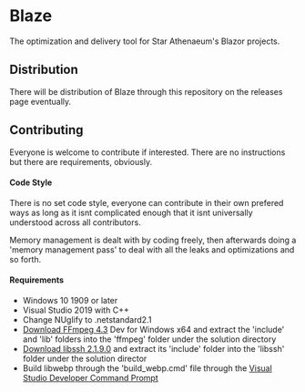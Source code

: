 # Blaze
The optimization and delivery tool for Star Athenaeum's Blazor projects.
## Distribution
There will be distribution of Blaze through this repository on the releases page eventually.
## Contributing
Everyone is welcome to contribute if interested. There are no instructions but there are requirements, obviously.
#### Code Style
There is no set code style, everyone can contribute in their own prefered ways as long as it isnt complicated enough that it isnt universally understood across all contributors.

Memory management is dealt with by coding freely, then afterwards doing a 'memory management pass' to deal with all the leaks and optimizations and so forth.
#### Requirements
- Windows 10 1909 or later
- Visual Studio 2019 with C++
- Change NUglify to .netstandard2.1
- [Download FFmpeg 4.3](https://ffmpeg.zeranoe.com/builds/) Dev for Windows x64 and extract the 'include' and 'lib' folders into the 'ffmpeg' folder under the solution directory
- [Download libssh 2.1.9.0](https://www.libssh2.org/) and extract its 'include' folder into the 'libssh' folder under the solution director
- Build libwebp through the 'build_webp.cmd' file through the [Visual Studio Developer Command Prompt](https://docs.microsoft.com/en-us/dotnet/framework/tools/developer-command-prompt-for-vs)
